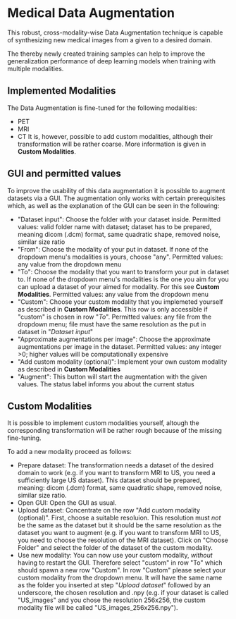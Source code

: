 
# Medical Data Augmentation

This robust, cross-modality-wise Data Augmentation technique is capable of synthesizing new medical images from a given to a desired domain. 

The thereby newly created training samples can help to improve the generalization performance of deep learning models when training with multiple modalities. 




## Implemented Modalities

The Data Augmentation is fine-tuned for the following modalities:
- PET
- MRI
- CT
It is, however, possible to add custom modalities, although their transformation will be rather coarse. More information is given in __Custom Modalities__.
## GUI and permitted values

To improve the usability of this data augmentation it is possible to augment datasets via a GUI. The augmentation only works with certain prerequisites which, as well as the explanation of the GUI can be seen in the following:
- "Dataset input": Choose the folder with your dataset inside. Permitted values: valid folder name with dataset; dataset has to be prepared, meaning dicom (.dcm) format, same quadratic shape, removed noise, similar size ratio
- "From": Choose the modality of your put in dataset. If none of the dropdown menu's modalities is yours, choose "any". Permitted values: any value from the dropdown menu
- "To": Choose the modality that you want to transform your put in dataset to. If none of the dropdown menu's modalities is the one you aim for you can upload a dataset of your aimed for modality. For this see __Custom Modalities__. Permitted values: any value from the dropdown menu
- "Custom": Choose your custom modality that you implemeted yourself as described in __Custom Modalities__. This row is only accessible if "custom" is chosen in row "_To_". Permitted values: any file from the dropdown menu; file must have the same resolution as the put in dataset in "_Dataset input_"
- "Approximate augmentations per image": Choose the approximate augmentations per image in the dataset. Permitted values: any integer >0; higher values will be computationally expensive
- "Add custom modality (optional)": Implement your own custom modality as described in __Custom Modalities__
- "Augment": This button will start the augmentation with the given values. The status label informs you about the current status
## Custom Modalities

It is possible to implement custom modalities yourself, altough the corresponding transformation will be rather rough because of the missing fine-tuning.

To add a new modality proceed as follows:
- Prepare dataset: The transformation needs a dataset of the desired domain to work (e.g. if you want to transform MRI to US, you need a sufficiently large US dataset). This dataset should be prepared, meaning: dicom (.dcm) format, same quadratic shape, removed noise, similar size ratio.
- Open GUI: Open the GUI as usual.
- Upload dataset: Concentrate on the row "Add custom modality (optional)". First, choose a suitable resoluion. This resolution must _not_ be the same as the dataset but it should be the same resolution as the dataset you want to augment (e.g. if you want to transform MRI to US, you need to choose the resolution of the MRI dataset). Click on "Choose Folder" and select the folder of the dataset of the custom modality.
- Use new modality: You can now use your custom modality, _without_ having to restart the GUI. Therefore select "custom" in row "To" which should spawn a new row "Custom". In row "Custom" please select your custom modality from the dropdown menu. It will have the same name as the folder you inserted at step "_Upload dataset_" followed by an underscore, the chosen resolution and .npy (e.g. if your dataset is called "US_images" and you chose the resolution 256x256, the custom modality file will be called "US_images_256x256.npy").